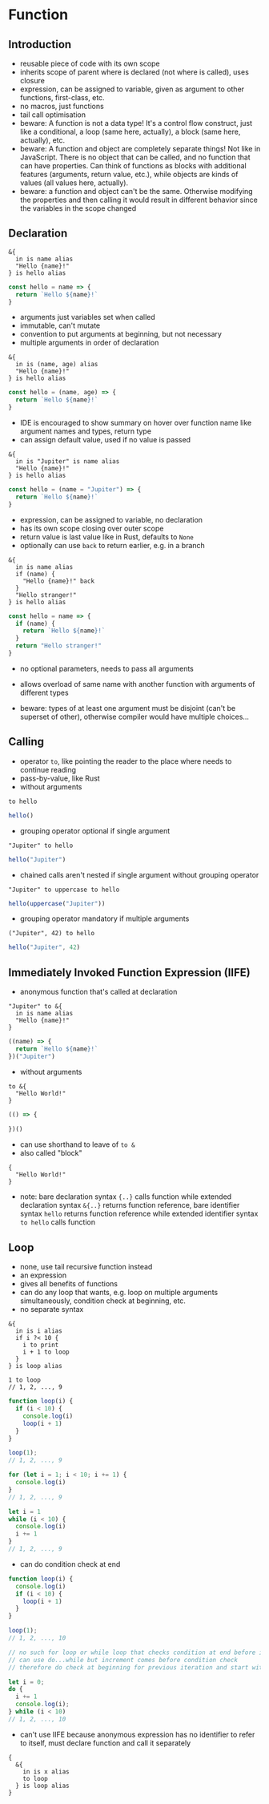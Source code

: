 # Function



## Introduction

- reusable piece of code with its own scope
- inherits scope of parent where is declared (not where is called), uses closure
- expression, can be assigned to variable, given as argument to other functions, first-class, etc.
- no macros, just functions
- tail call optimisation
- beware: A function is not a data type! It's a control flow construct, just like a conditional, a loop (same here, actually), a block (same here, actually), etc.
- beware: A function and object are completely separate things! Not like in JavaScript. There is no object that can be called, and no function that can have properties. Can think of functions as blocks with additional features (arguments, return value, etc.), while objects are kinds of values (all values here, actually).
- beware: a function and object can't be the same. Otherwise modifying the properties and then calling it would result in different behavior since the variables in the scope changed



## Declaration

<!-- todo: improve syntax to differentiate it from block -->

```
&{
  in is name alias
  "Hello {name}!"
} is hello alias
```

```js
const hello = name => { 
  return `Hello ${name}!`
}
```

- arguments just variables set when called
- immutable, can't mutate
- convention to put arguments at beginning, but not necessary
- multiple arguments in order of declaration

```
&{
  in is (name, age) alias
  "Hello {name}!"
} is hello alias
```

```js
const hello = (name, age) => { 
  return `Hello ${name}!`
}
```

- IDE is encouraged to show summary on hover over function name like argument names and types, return type
- can assign default value, used if no value is passed
<!-- todo: not intuitive? -->

```
&{
  in is "Jupiter" is name alias
  "Hello {name}!"
} is hello alias
```

```js
const hello = (name = "Jupiter") => { 
  return `Hello ${name}!`
}
```

- expression, can be assigned to variable, no declaration
- has its own scope closing over outer scope
- return value is last value like in Rust, defaults to `None`
- optionally can use `back` to return earlier, e.g. in a branch

```
&{
  in is name alias
  if (name) {
    "Hello {name}!" back
  }
  "Hello stranger!"
} is hello alias
```

```js
const hello = name => {
  if (name) {
    return `Hello ${name}!`
  }
  return "Hello stranger!" 
}
```

- no optional parameters, needs to pass all arguments
<!-- todo: variadic arguments, rest parameters? for arbitrarily many parameters, e.g. add, join, etc.
what would parameter become? List, object?
can use multiple, matches greedily (longest possible match), like in TypeScript variadic tuple types?
-->
- allows overload of same name with another function with arguments of different types
<!-- todo: good idea? -->
- beware: types of at least one argument must be disjoint (can't be superset of other), otherwise compiler would have multiple choices...
<!-- todo: enough to guarantee that choices for compiler are unambiguous? -->



## Calling

- operator `to`, like pointing the reader to the place where needs to continue reading
- pass-by-value, like Rust
- without arguments

```
to hello
```

```js
hello()
```

- grouping operator optional if single argument

```
"Jupiter" to hello
```

```js
hello("Jupiter")
```

- chained calls aren't nested if single argument without grouping operator

```
"Jupiter" to uppercase to hello
```

```js
hello(uppercase("Jupiter"))
```

- grouping operator mandatory if multiple arguments

```
("Jupiter", 42) to hello
```

```js
hello("Jupiter", 42)
```



## Immediately Invoked Function Expression (IIFE)

- anonymous function that's called at declaration

```
"Jupiter" to &{
  in is name alias
  "Hello {name}!"
}
```

```js
((name) => {
  return `Hello ${name}!`
})("Jupiter")
```

- without arguments

```
to &{
  "Hello World!"
}
```

```js
(() => {
  
})()
```

- can use shorthand to leave of `to &`
- also called "block"

```
{
  "Hello World!"
}
```

- note: bare declaration syntax `{..}` calls function while extended declaration syntax `&{..}` returns function reference, bare identifier syntax `hello` returns function reference while extended identifier syntax `to hello` calls function



## Loop

- none, use tail recursive function instead
- an expression
- gives all benefits of functions
- can do any loop that wants, e.g. loop on multiple arguments simultaneously, condition check at beginning, etc.
- no separate syntax

```
&{
  in is i alias
  if i ?< 10 {
    i to print
    i + 1 to loop
  }
} is loop alias

1 to loop
// 1, 2, ..., 9
```

```js
function loop(i) {
  if (i < 10) {
    console.log(i)
    loop(i + 1)
  }
}

loop(1);
// 1, 2, ..., 9

for (let i = 1; i < 10; i += 1) {
  console.log(i)
}
// 1, 2, ..., 9

let i = 1
while (i < 10) {
  console.log(i)
  i += 1
}
// 1, 2, ..., 9
```

- can do condition check at end

```js
function loop(i) {
  console.log(i)
  if (i < 10) {
    loop(i + 1)
  }
}

loop(1);
// 1, 2, ..., 10

// no such for loop or while loop that checks condition at end before increment
// can use do...while but increment comes before condition check
// therefore do check at beginning for previous iteration and start with one less

let i = 0;
do {
  i += 1
  console.log(i);
} while (i < 10)
// 1, 2, ..., 10
```

- can't use IIFE because anonymous expression has no identifier to refer to itself,  must declare function and call it separately
<!-- todo: needs `continue` and `break`? -->

```
{
  &{
    in is x alias
    to loop
  } is loop alias
}
```
